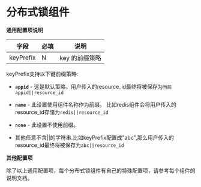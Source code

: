 # 分布式锁组件

**通用配置项说明**

| 字段 | 必填 | 说明 |
| --- | --- | --- |
| keyPrefix | N | key 的前缀策略 |


keyPrefix支持以下键前缀策略:

* **`appid`** - 这是默认策略。用户传入的resource_id最终将被保存为`当前appid||resource_id`

* **`name`** - 此设置使用组件名称作为前缀。 比如redis组件会将用户传入的resource_id存储为`redis||resource_id`

* **`none`** - 此设置不使用前缀。 

*  其他任意不含||的字符串.比如keyPrefix配置成"abc",那么用户传入的resource_id最终将被保存为`abc||resource_id`


**其他配置项**

除了以上通用配置项，每个分布式锁组件有自己的特殊配置项，请参考每个组件的说明文档。